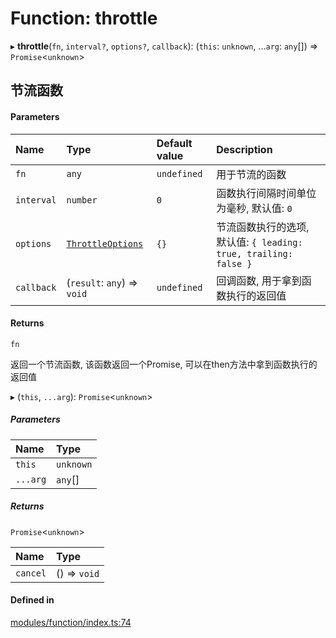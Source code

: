 # Function: throttle

▸ **throttle**(`fn`, `interval?`, `options?`, `callback`): (`this`: `unknown`, ...`arg`: `any`[]) => `Promise`<`unknown`\>

## 节流函数

#### Parameters

| Name | Type | Default value | Description |
| :------ | :------ | :------ | :------ |
| `fn` | `any` | `undefined` | 用于节流的函数 |
| `interval` | `number` | `0` | 函数执行间隔时间单位为毫秒, 默认值: `0` |
| `options` | [`ThrottleOptions`](../types/ThrottleOptions.md) | `{}` | 节流函数执行的选项, 默认值: `{ leading: true, trailing: false }` |
| `callback` | (`result`: `any`) => `void` | `undefined` | 回调函数, 用于拿到函数执行的返回值 |

#### Returns

`fn`

返回一个节流函数, 该函数返回一个Promise, 可以在then方法中拿到函数执行的返回值

▸ (`this`, `...arg`): `Promise`<`unknown`\>

##### Parameters

| Name | Type |
| :------ | :------ |
| `this` | `unknown` |
| `...arg` | `any`[] |

##### Returns

`Promise`<`unknown`\>

| Name | Type |
| :------ | :------ |
| `cancel` | () => `void` |

#### Defined in

[modules/function/index.ts:74](https://github.com/loclink/tianjie/blob/30c59cc/src/modules/function/index.ts#L74)
